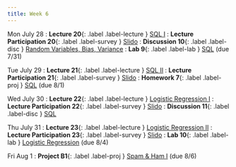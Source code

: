 ```yaml
---
title: Week 6
---
```


Mon July 28
: **Lecture 20**{: .label .label-lecture } [SQL I](lecture/lec20)
    <!-- : [Note 1](https://ds100.org/course-notes/intro_lec/introduction.html) -->
: **Lecture Participation 20**{: .label .label-survey } [Slido]()
: **Discussion 10**{: .label .label-disc } [Random Variables, Bias, Variance]()
: **Lab 9**{: .label .label-lab } [SQL]() (due 7/31)

Tue July 29
: **Lecture 21**{: .label .label-lecture } [SQL II](lecture/lec21)
: **Lecture Participation 21**{: .label .label-survey } [Slido]()
: **Homework 7**{: .label .label-proj } [SQL]() (due 8/1)

Wed July 30
: **Lecture 22**{: .label .label-lecture } [Logistic Regression I](lecture/lec22)
: **Lecture Participation 22**{: .label .label-survey } [Slido]()
: **Discussion 11**{: .label .label-disc } [SQL]()

Thu July 31
: **Lecture 23**{: .label .label-lecture } [Logistic Regression II](lecture/lec23)
: **Lecture Participation 23**{: .label .label-survey } [Slido]()
: **Lab 10**{: .label .label-lab } [Logistic Regression]() (due 8/4)

Fri Aug 1
: **Project B1**{: .label .label-proj } [Spam & Ham I]() (due 8/6)